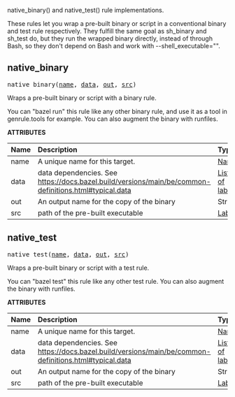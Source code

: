 <!-- Generated with Stardoc: http://skydoc.bazel.build -->

native_binary() and native_test() rule implementations.

These rules let you wrap a pre-built binary or script in a conventional binary
and test rule respectively. They fulfill the same goal as sh_binary and sh_test
do, but they run the wrapped binary directly, instead of through Bash, so they
don't depend on Bash and work with --shell_executable="".


<a id="native_binary"></a>

## native_binary

<pre>
native_binary(<a href="#native_binary-name">name</a>, <a href="#native_binary-data">data</a>, <a href="#native_binary-out">out</a>, <a href="#native_binary-src">src</a>)
</pre>


Wraps a pre-built binary or script with a binary rule.

You can "bazel run" this rule like any other binary rule, and use it as a tool
in genrule.tools for example. You can also augment the binary with runfiles.


**ATTRIBUTES**


| Name  | Description | Type | Mandatory | Default |
| :------------- | :------------- | :------------- | :------------- | :------------- |
| <a id="native_binary-name"></a>name |  A unique name for this target.   | <a href="https://bazel.build/docs/build-ref.html#name">Name</a> | required |  |
| <a id="native_binary-data"></a>data |  data dependencies. See https://docs.bazel.build/versions/main/be/common-definitions.html#typical.data   | <a href="https://bazel.build/docs/build-ref.html#labels">List of labels</a> | optional | [] |
| <a id="native_binary-out"></a>out |  An output name for the copy of the binary   | String | required |  |
| <a id="native_binary-src"></a>src |  path of the pre-built executable   | <a href="https://bazel.build/docs/build-ref.html#labels">Label</a> | required |  |


<a id="native_test"></a>

## native_test

<pre>
native_test(<a href="#native_test-name">name</a>, <a href="#native_test-data">data</a>, <a href="#native_test-out">out</a>, <a href="#native_test-src">src</a>)
</pre>


Wraps a pre-built binary or script with a test rule.

You can "bazel test" this rule like any other test rule. You can also augment
the binary with runfiles.


**ATTRIBUTES**


| Name  | Description | Type | Mandatory | Default |
| :------------- | :------------- | :------------- | :------------- | :------------- |
| <a id="native_test-name"></a>name |  A unique name for this target.   | <a href="https://bazel.build/docs/build-ref.html#name">Name</a> | required |  |
| <a id="native_test-data"></a>data |  data dependencies. See https://docs.bazel.build/versions/main/be/common-definitions.html#typical.data   | <a href="https://bazel.build/docs/build-ref.html#labels">List of labels</a> | optional | [] |
| <a id="native_test-out"></a>out |  An output name for the copy of the binary   | String | required |  |
| <a id="native_test-src"></a>src |  path of the pre-built executable   | <a href="https://bazel.build/docs/build-ref.html#labels">Label</a> | required |  |


